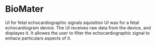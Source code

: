 # BioMater
UI for fetal echocardiographic signals aquisition
UI was for a fetal echocardiogram device. The UI receives raw data from the device, and displayes it. It allowes the user to filter the echocardiographic signal to enhace particulars aspects of it.
